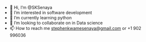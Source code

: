 - 👋 Hi, I’m @SKSenaya
- 👀 I’m interested in software development 
- 🌱 I’m currently learning python
- 💞️ I’m looking to collaborate on in Data science
- 📫 How to reach me stephenkwamesenaya@gmail.com or +1 902 996036

<!---
SKSenaya/SKSenaya is a ✨ special ✨ repository because its `README.md` (this file) appears on your GitHub profile.
You can click the Preview link to take a look at your changes.
--->
